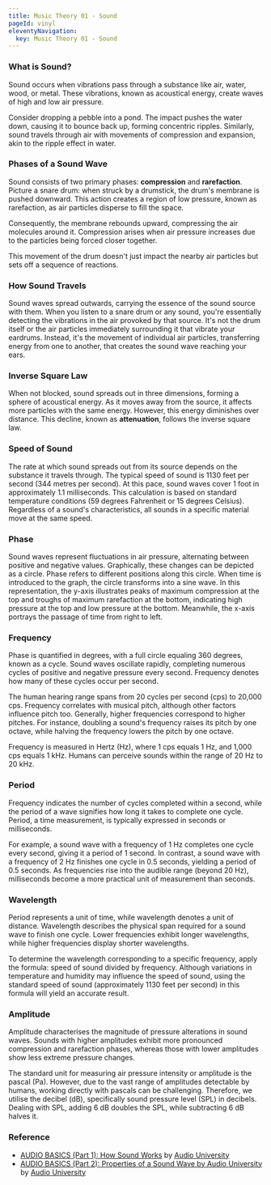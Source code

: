 ```yaml
---
title: Music Theory 01 - Sound
pageId: vinyl
eleventyNavigation:
  key: Music Theory 01 - Sound
---
```


### What is Sound?

Sound occurs when vibrations pass through a substance like air, water, wood, or metal. These vibrations, known as acoustical energy, create waves of high and low air pressure.

Consider dropping a pebble into a pond. The impact pushes the water down, causing it to bounce back up, forming concentric ripples. Similarly, sound travels through air with movements of compression and expansion, akin to the ripple effect in water.

### Phases of a Sound Wave

Sound consists of two primary phases: **compression** and **rarefaction**. Picture a snare drum: when struck by a drumstick, the drum's membrane is pushed downward. This action creates a region of low pressure, known as rarefaction, as air particles disperse to fill the space.

Consequently, the membrane rebounds upward, compressing the air molecules around it. Compression arises when air pressure increases due to the particles being forced closer together.

This movement of the drum doesn't just impact the nearby air particles but sets off a sequence of reactions.

### How Sound Travels

Sound waves spread outwards, carrying the essence of the sound source with them. When you listen to a snare drum or any sound, you're essentially detecting the vibrations in the air provoked by that source. It's not the drum itself or the air particles immediately surrounding it that vibrate your eardrums. Instead, it's the movement of individual air particles, transferring energy from one to another, that creates the sound wave reaching your ears.

### Inverse Square Law

When not blocked, sound spreads out in three dimensions, forming a sphere of acoustical energy. As it moves away from the source, it affects more particles with the same energy. However, this energy diminishes over distance. This decline, known as **attenuation**, follows the inverse square law.

### Speed of Sound

The rate at which sound spreads out from its source depends on the substance it travels through. The typical speed of sound is 1130 feet per second (344 metres per second). At this pace, sound waves cover 1 foot in approximately 1.1 milliseconds. This calculation is based on standard temperature conditions (59 degrees Fahrenheit or 15 degrees Celsius). Regardless of a sound's characteristics, all sounds in a specific material move at the same speed.

### Phase

Sound waves represent fluctuations in air pressure, alternating between positive and negative values. Graphically, these changes can be depicted as a circle. Phase refers to different positions along this circle. When time is introduced to the graph, the circle transforms into a sine wave. In this representation, the y-axis illustrates peaks of maximum compression at the top and troughs of maximum rarefaction at the bottom, indicating high pressure at the top and low pressure at the bottom. Meanwhile, the x-axis portrays the passage of time from right to left.

### Frequency

Phase is quantified in degrees, with a full circle equaling 360 degrees, known as a cycle. Sound waves oscillate rapidly, completing numerous cycles of positive and negative pressure every second. Frequency denotes how many of these cycles occur per second.

The human hearing range spans from 20 cycles per second (cps) to 20,000 cps. Frequency correlates with musical pitch, although other factors influence pitch too. Generally, higher frequencies correspond to higher pitches. For instance, doubling a sound's frequency raises its pitch by one octave, while halving the frequency lowers the pitch by one octave.

Frequency is measured in Hertz (Hz), where 1 cps equals 1 Hz, and 1,000 cps equals 1 kHz. Humans can perceive sounds within the range of 20 Hz to 20 kHz.

### Period

Frequency indicates the number of cycles completed within a second, while the period of a wave signifies how long it takes to complete one cycle. Period, a time measurement, is typically expressed in seconds or milliseconds.

For example, a sound wave with a frequency of 1 Hz completes one cycle every second, giving it a period of 1 second. In contrast, a sound wave with a frequency of 2 Hz finishes one cycle in 0.5 seconds, yielding a period of 0.5 seconds. As frequencies rise into the audible range (beyond 20 Hz), milliseconds become a more practical unit of measurement than seconds.

### Wavelength

Period represents a unit of time, while wavelength denotes a unit of distance. Wavelength describes the physical span required for a sound wave to finish one cycle. Lower frequencies exhibit longer wavelengths, while higher frequencies display shorter wavelengths.

To determine the wavelength corresponding to a specific frequency, apply the formula: speed of sound divided by frequency. Although variations in temperature and humidity may influence the speed of sound, using the standard speed of sound (approximately 1130 feet per second) in this formula will yield an accurate result.

### Amplitude

Amplitude characterises the magnitude of pressure alterations in sound waves. Sounds with higher amplitudes exhibit more pronounced compression and rarefaction phases, whereas those with lower amplitudes show less extreme pressure changes.

The standard unit for measuring air pressure intensity or amplitude is the pascal (Pa). However, due to the vast range of amplitudes detectable by humans, working directly with pascals can be challenging. Therefore, we utilise the decibel (dB), specifically sound pressure level (SPL) in decibels. Dealing with SPL, adding 6 dB doubles the SPL, while subtracting 6 dB halves it.

### Reference

- [AUDIO BASICS (Part 1): How Sound Works](https://www.youtube.com/watch?v=mjv7O0KS1ug) by [Audio University](https://www.youtube.com/@AudioUniversity)
- [AUDIO BASICS (Part 2): Properties of a Sound Wave by Audio University](https://www.youtube.com/watch?v=KUMI9sqD6vc) by [Audio University](https://www.youtube.com/@AudioUniversity)
